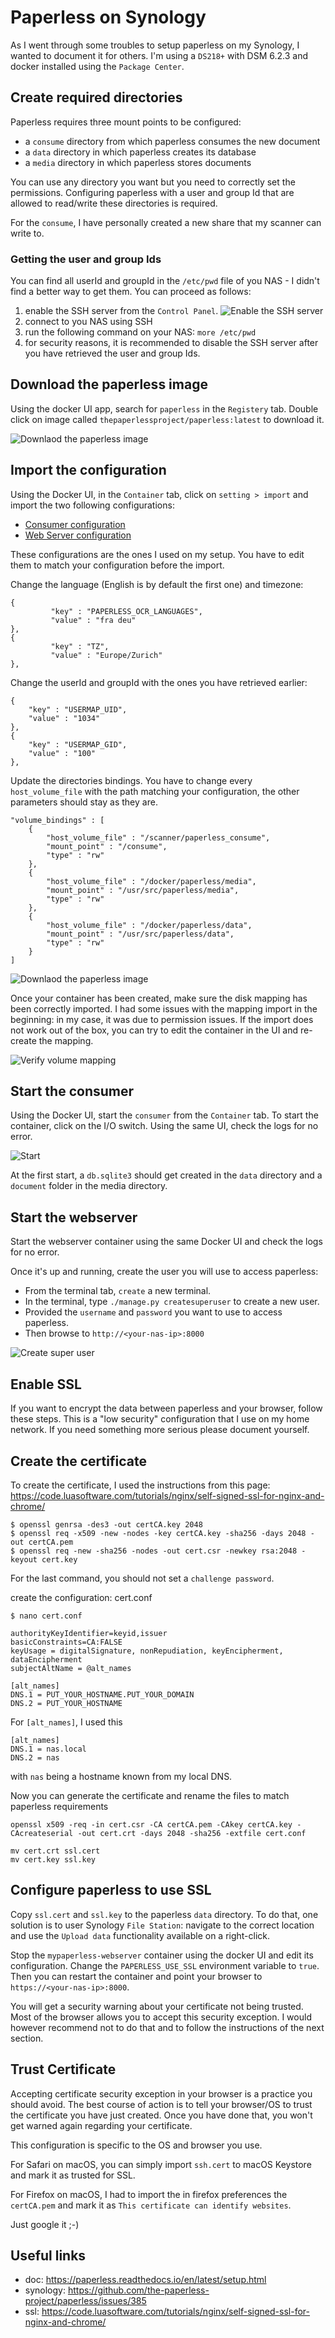 # Paperless on Synology

As I went through some troubles to setup paperless on my Synology, I wanted to document it for others. I'm using a `DS218+` with DSM 6.2.3 and docker installed using the `Package Center`.

## Create required directories

Paperless requires three mount points to be configured:

* a `consume` directory from which paperless consumes the new document
* a `data` directory in which paperless creates its database
* a `media` directory in which paperless stores documents

You can use any directory you want but you need to correctly set the permissions. Configuring paperless with a user and group Id that are allowed to read/write these directories is required. 

For the `consume`, I have personally created a new share that my scanner can write to. 

### Getting the user and group Ids

You can find all userId and groupId in the `/etc/pwd` file of you NAS - I didn't find a better way to get them. You can proceed as follows:

1. enable the SSH server from the `Control Panel`. ![Enable the SSH server](img/ssh.png)
2. connect to you NAS using SSH
3. run the following command on your NAS: `more /etc/pwd`
4. for security reasons, it is recommended to disable the SSH server after you have retrieved the user and group Ids.

## Download the paperless image

Using the docker UI app, search for `paperless` in the `Registery` tab. Double click on image called `thepaperlessproject/paperless:latest` to download it.

![Downlaod the paperless image](img/getImage.png)

## Import the configuration

Using the Docker UI, in the `Container` tab, click on `setting > import` and import the two following configurations:

* [Consumer configuration](mypaperless-consumer.json) 
* [Web Server configuration](mypaperless-webserver.json) 

These configurations are the ones I used on my setup. You have to edit them to match your configuration before the import.

Change the language (English is by default the first one) and timezone:

```
{
         "key" : "PAPERLESS_OCR_LANGUAGES",
         "value" : "fra deu"
},
{
         "key" : "TZ",
         "value" : "Europe/Zurich"
},
```

Change the userId and groupId with the ones you have retrieved earlier:

```
{
    "key" : "USERMAP_UID",
    "value" : "1034"
},
{
    "key" : "USERMAP_GID",
    "value" : "100"
},
```

Update the directories bindings. You have to change every `host_volume_file` with the path matching your configuration, the other parameters should stay as they are.

```
"volume_bindings" : [
    {
        "host_volume_file" : "/scanner/paperless_consume",
        "mount_point" : "/consume",
        "type" : "rw"
    },
    {
        "host_volume_file" : "/docker/paperless/media",
        "mount_point" : "/usr/src/paperless/media",
        "type" : "rw"
    },
    {
        "host_volume_file" : "/docker/paperless/data",
        "mount_point" : "/usr/src/paperless/data",
        "type" : "rw"
    }
]
```

![Downlaod the paperless image](img/importConfig.png)

Once your container has been created, make sure the disk mapping has been correctly imported. I had some issues with the mapping import in the beginning: in my case, it was due to permission issues. If the import does not work out of the box, you can try to edit the container in the UI and re-create the mapping.

![Verify volume mapping](img/verifyVolumeMapping.png)

## Start the consumer

Using the Docker UI, start the `consumer` from the `Container` tab. To start the container, click on the I/O switch. Using the same UI, check the logs for no error. 

![Start](img/startContainer.png)

At the first start, a `db.sqlite3` should get created in the `data` directory and a `document` folder in the media directory.

## Start the webserver

Start the webserver container using the same Docker UI and check the logs for no error.

Once it's up and running, create the user you will use to access paperless:

* From the terminal tab, `create` a new terminal. 
* In the terminal, type `./manage.py createsuperuser` to create a new user.
* Provided the `username` and `password` you want to use to access paperless.
* Then browse to `http://<your-nas-ip>:8000`

![Create super user](img/createSuperUser.png)

## Enable SSL

If you want to encrypt the data between paperless and your browser, follow these steps. This is a "low security" configuration that I use on my home network. If you need something more serious please document yourself.

## Create the certificate

To create the certificate, I used the instructions from this page: https://code.luasoftware.com/tutorials/nginx/self-signed-ssl-for-nginx-and-chrome/

```
$ openssl genrsa -des3 -out certCA.key 2048
$ openssl req -x509 -new -nodes -key certCA.key -sha256 -days 2048 -out certCA.pem
$ openssl req -new -sha256 -nodes -out cert.csr -newkey rsa:2048 -keyout cert.key
```
For the last command, you should not set a `challenge password`.

create the configuration: cert.conf

```
$ nano cert.conf

authorityKeyIdentifier=keyid,issuer
basicConstraints=CA:FALSE
keyUsage = digitalSignature, nonRepudiation, keyEncipherment, dataEncipherment
subjectAltName = @alt_names

[alt_names]
DNS.1 = PUT_YOUR_HOSTNAME.PUT_YOUR_DOMAIN
DNS.2 = PUT_YOUR_HOSTNAME
```

For `[alt_names]`, I used this 

```
[alt_names]
DNS.1 = nas.local
DNS.2 = nas
```

with `nas` being a hostname known from my local DNS.

Now you can generate the certificate and rename the files to match paperless requirements
```
openssl x509 -req -in cert.csr -CA certCA.pem -CAkey certCA.key -CAcreateserial -out cert.crt -days 2048 -sha256 -extfile cert.conf

mv cert.crt ssl.cert
mv cert.key ssl.key
```

## Configure paperless to use SSL

Copy `ssl.cert` and `ssl.key` to the paperless `data` directory. To do that, one solution is to user Synology `File Station`: navigate to the correct location and use the `Upload data` functionality available on a right-click.

Stop the `mypaperless-webserver` container using the docker UI and edit its configuration. Change the `PAPERLESS_USE_SSL` environment variable to `true`. Then you can restart the container and point your browser to `https://<your-nas-ip>:8000`.

You will get a security warning about your certificate not being trusted. Most of the browser allows you to accept this security exception. I would however recommend not to do that and to follow the instructions of the next section.

## Trust Certificate

Accepting certificate security exception in your browser is a practice you should avoid. The best course of action is to tell your browser/OS to trust the certificate you have just created. Once you have done that, you won't get warned again regarding your certificate.

This configuration is specific to the OS and browser you use.

For Safari on macOS, you can simply import `ssh.cert` to macOS Keystore and mark it as trusted for SSL.

For Firefox on macOS, I had to import the in firefox preferences the `certCA.pem` and mark it as `This certificate can identify websites`.

Just google it ;-)

## Useful links

* doc: https://paperless.readthedocs.io/en/latest/setup.html
* synology: https://github.com/the-paperless-project/paperless/issues/385
* ssl: https://code.luasoftware.com/tutorials/nginx/self-signed-ssl-for-nginx-and-chrome/

